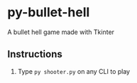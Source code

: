 # py-bullet-hell
A bullet hell game made with Tkinter

## Instructions
1. Type `py shooter.py` on any CLI to play

